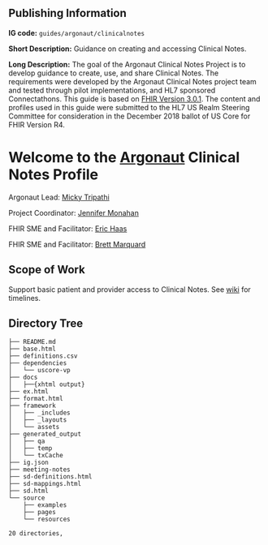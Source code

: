 ## Publishing Information

**IG code:** `guides/argonaut/clinicalnotes`
<!--Proposed IG realm and code
What is the realm code (2-character country code or 'uv') and IG code to use for the path when the IG is published under http://hl7.org/fhir? E.g. us/ccda -->

**Short Description:** Guidance on creating and accessing Clinical Notes.
<!--1-2 sentences describing the purpose/scope of the IG for inclusion in the registry- this is the sentence that will be used here: http://www.fhir.org/guides/registry. This must describe the IG from the perspective of an implementer scanning a registry -->

**Long Description:** The goal of the Argonaut Clinical Notes Project is to develop guidance to create, use, and share Clinical Notes. The requirements were developed by the Argonaut Clinical Notes project team and tested through pilot implementations, and HL7 sponsored Connectathons. This guide is based on [FHIR Version 3.0.1](http://hl7.org/fhir/STU3/). The content and profiles used in this guide were submitted to the HL7 US Realm Steering Committee for consideration in the December 2018 ballot of US Core for FHIR Version R4.

<!-- 1(-2) paragraphs describing the purpose/scope of the IG in more detail for inclusion in the version history - this is content that will be used in your IG's equivalent of this: http://www.hl7.org/fhir/us/core/history.cfml. Again, this must describe the IG from the perspective of an implementer scanning a registry, it should not talk about the project and should NOT be copied from the PSS.  -->


# Welcome to the [Argonaut](http://argonautwiki.hl7.org/index.php?title=Main_Page) Clinical Notes Profile

Argonaut Lead: [Micky Tripathi](mtripathi@maehc.org)

Project Coordinator: [Jennifer Monahan](jmonahan@maehc.org)

FHIR SME and Facilitator: [Eric Haas](ehaas@healthedatainc.com)

FHIR SME and Facilitator: [Brett Marquard](brett@waveoneassociates.com)


## Scope of Work

Support basic patient and provider access to Clinical Notes. See [wiki](https://github.com/argonautproject/clinicalnotes/wiki) for timelines.

## Directory Tree

~~~
├── README.md
├── base.html
├── definitions.csv
├── dependencies
│   └── uscore-vp
├── docs
│   ├──{xhtml output}
├── ex.html
├── format.html
├── framework
│   ├── _includes
│   ├── _layouts
│   └── assets
├── generated_output
│   ├── qa
│   ├── temp
│   └── txCache
├── ig.json
├── meeting-notes
├── sd-definitions.html
├── sd-mappings.html
├── sd.html
└── source
    ├── examples
    ├── pages
    └── resources

20 directories,

~~~
